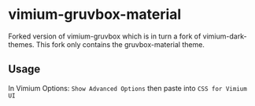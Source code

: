 # vimium-gruvbox-material
Forked version of vimium-gruvbox which is in turn a fork of vimium-dark-themes.
This fork only contains the gruvbox-material theme.

## Usage
In Vimium Options: `Show Advanced Options` then paste into `CSS for Vimium UI`
